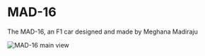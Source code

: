 # MAD-16
The MAD-16, an F1 car designed and made by Meghana Madiraju

![MAD-16 main view](https://github.com/meghanam4/mad-16/blob/main/mad-16main.png?raw=true)
